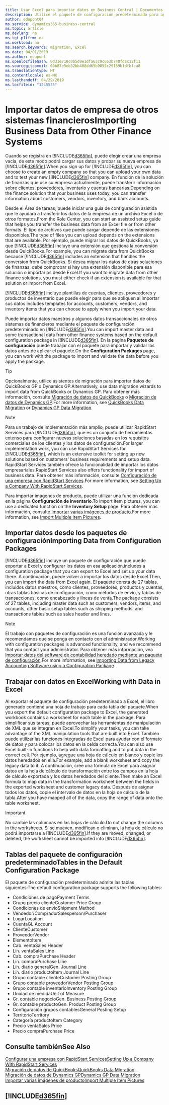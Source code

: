 ```yaml
---
title: Usar Excel para importar datos en Business Central | Documentos de Microsoft
description: Utilice el paquete de configuración predeterminado para agregar datos de cliente en Excel e importar los datos en Business Central.
author: edupont04
ms.service: dynamics365-business-central
ms.topic: article
ms.devlang: na
ms.tgt_pltfrm: na
ms.workload: na
ms.search.keywords: migration, Excel
ms.date: 04/01/2019
ms.author: edupont
ms.openlocfilehash: 0d31e710c0b5d9e1dfa63c9c653b740fdcc12f11
ms.sourcegitcommit: 60b87e5eb32bb408dd65b9855c29159b1dfbfca8
ms.translationtype: HT
ms.contentlocale: es-MX
ms.lasthandoff: 04/29/2019
ms.locfileid: "1245535"
---
```

# <a name="importing-business-data-from-other-finance-systems"></a><span data-ttu-id="1eeac-103">Importar datos de empresa de otros sistemas financieros</span><span class="sxs-lookup"><span data-stu-id="1eeac-103">Importing Business Data from Other Finance Systems</span></span>
<span data-ttu-id="1eeac-104">Cuando se registra en [!INCLUDE[d365fin](includes/d365fin_md.md)], puede elegir crear una empresa vacía, de este modo podrá cargar sus datos y probar su nueva empresa de [!INCLUDE[d365fin](includes/d365fin_md.md)].</span><span class="sxs-lookup"><span data-stu-id="1eeac-104">When you sign up for [!INCLUDE[d365fin](includes/d365fin_md.md)], you can choose to create an empty company so that you can upload your own data and to test your new [!INCLUDE[d365fin](includes/d365fin_md.md)] company.</span></span> <span data-ttu-id="1eeac-105">En función de la solución de finanzas que use su empresa actualmente, puede transferir información sobre clientes, proveedores, inventario y cuentas bancarias.</span><span class="sxs-lookup"><span data-stu-id="1eeac-105">Depending on the finance solution that your business uses today, you can transfer information about customers, vendors, inventory, and bank accounts.</span></span>  

<span data-ttu-id="1eeac-106">Desde el Área de tareas, puede iniciar una guía de configuración asistida que le ayudará a transferir los datos de la empresa de un archivo Excel o de otros formatos.</span><span class="sxs-lookup"><span data-stu-id="1eeac-106">From the Role Center, you can start an assisted setup guide that helps you transfer the business data from an Excel file or from other formats.</span></span> <span data-ttu-id="1eeac-107">El tipo de archivos que puede cargar depende de las extensiones disponibles.</span><span class="sxs-lookup"><span data-stu-id="1eeac-107">The type of files you can upload depends on the extensions that are available.</span></span> <span data-ttu-id="1eeac-108">Por ejemplo, puede migrar los datos de QuickBooks, ya que [!INCLUDE[d365fin](includes/d365fin_md.md)] incluye una extensión que gestiona la conversión desde QuickBooks.</span><span class="sxs-lookup"><span data-stu-id="1eeac-108">For example, you can migrate data from QuickBooks because [!INCLUDE[d365fin](includes/d365fin_md.md)] includes an extension that handles the conversion from QuickBooks.</span></span> <span data-ttu-id="1eeac-109">Si desea migrar los datos de otras soluciones de finanzas, debe comprobar si hay una extensión disponible para esa solución o importarlos desde Excel.</span><span class="sxs-lookup"><span data-stu-id="1eeac-109">If you want to migrate data from other finance solutions, you must either check if an extension is available for that solution or import from Excel.</span></span>  

[!INCLUDE[d365fin](includes/d365fin_md.md)] <span data-ttu-id="1eeac-110">incluye plantillas de cuentas, clientes, proveedores y productos de inventario que puede elegir para que se apliquen al importar sus datos.</span><span class="sxs-lookup"><span data-stu-id="1eeac-110">includes templates for accounts, customers, vendors, and inventory items that you can choose to apply when you import your data.</span></span>

<span data-ttu-id="1eeac-111">Puede importar datos maestros y algunos datos transaccionales de otros sistemas de financieros mediante el paquete de configuración predeterminado en [!INCLUDE[d365fin](includes/d365fin_md.md)].</span><span class="sxs-lookup"><span data-stu-id="1eeac-111">You can import master data and some transactional data from other finance systems based on the default configuration package in [!INCLUDE[d365fin](includes/d365fin_md.md)].</span></span> <span data-ttu-id="1eeac-112">En la página **Paquetes de configuración** puede trabajar con el paquete para importar y validar los datos antes de aplicar el paquete.</span><span class="sxs-lookup"><span data-stu-id="1eeac-112">On the **Configuration Packages** page, you can work with the package to import and validate the data before you apply the package.</span></span>  

> [!TIP]  
> <span data-ttu-id="1eeac-113">Opcionalmente, utilice asistentes de migración para importar datos de QuickBooks GP o Dynamics GP.</span><span class="sxs-lookup"><span data-stu-id="1eeac-113">Alternatively, use data migration wizards to import data from QuickBooks or Dynamics GP.</span></span> <span data-ttu-id="1eeac-114">Para obtener más información, consulte [Migración de datos de QuickBooks](ui-extensions-quickbooks-data-migration.md) o [Migración de datos de Dynamics GP](ui-extensions-dynamicsgp-data-migration.md).</span><span class="sxs-lookup"><span data-stu-id="1eeac-114">For more information, see [QuickBooks Data Migration](ui-extensions-quickbooks-data-migration.md) or [Dynamics GP Data Migration](ui-extensions-dynamicsgp-data-migration.md).</span></span>

> [!NOTE]  
> <span data-ttu-id="1eeac-115">Para un trabajo de implementación más amplio, puede utilizar RapidStart Services para [!INCLUDE[d365fin](includes/d365fin_md.md)], que es un conjunto de herramientas extenso para configurar nuevas soluciones basadas en los requisitos comerciales de los clientes y los datos de configuración.</span><span class="sxs-lookup"><span data-stu-id="1eeac-115">For larger implementation work, you can use RapidStart Services for [!INCLUDE[d365fin](includes/d365fin_md.md)], which is an extensive toolkit for setting up new solutions based on customers' business requirements and setup data.</span></span> <span data-ttu-id="1eeac-116">RapidStart Services también ofrece la funcionalidad de importar los datos empresariales.</span><span class="sxs-lookup"><span data-stu-id="1eeac-116">RapidStart Services also offers functionality for import of business data.</span></span> <span data-ttu-id="1eeac-117">Para obtener más información, consulte [Configuración de una empresa con RapidStart Services](admin-set-up-a-company-with-rapidstart.md).</span><span class="sxs-lookup"><span data-stu-id="1eeac-117">For more information, see [Setting Up a Company With RapidStart Services](admin-set-up-a-company-with-rapidstart.md).</span></span>

<span data-ttu-id="1eeac-118">Para importar imágenes de producto, puede utilizar una función dedicada en la página **Configuración de inventario**.</span><span class="sxs-lookup"><span data-stu-id="1eeac-118">To import item pictures, you can use a dedicated function on the **Inventory Setup** page.</span></span> <span data-ttu-id="1eeac-119">Para obtener más información, consulte [Importar varias imágenes de producto](inventory-how-import-item-pictures.md).</span><span class="sxs-lookup"><span data-stu-id="1eeac-119">For more information, see [Import Multiple Item Pictures](inventory-how-import-item-pictures.md).</span></span>

## <a name="importing-data-from-configuration-packages"></a><span data-ttu-id="1eeac-120">Importar datos desde los paquetes de configuración</span><span class="sxs-lookup"><span data-stu-id="1eeac-120">Importing Data from Configuration Packages</span></span>
[!INCLUDE[d365fin](includes/d365fin_md.md)] <span data-ttu-id="1eeac-121">incluye un paquete de configuración que puede exportar a Excel y configurar los datos en esa aplicación.</span><span class="sxs-lookup"><span data-stu-id="1eeac-121">includes a configuration package that you can export to Excel and set up your data there.</span></span> <span data-ttu-id="1eeac-122">A continuación, puede volver a importar los datos desde Excel.</span><span class="sxs-lookup"><span data-stu-id="1eeac-122">Then, you can import the data from Excel again.</span></span> <span data-ttu-id="1eeac-123">El paquete consta de 27 tablas, incluidos datos maestros, como clientes, proveedores, productos y cuentas, otras tablas básicas de configuración, como métodos de envío, y tablas de transacciones, como encabezado y líneas de venta.</span><span class="sxs-lookup"><span data-stu-id="1eeac-123">The package consists of 27 tables, including master data such as customers, vendors, items, and accounts, other basic setup tables such as shipping methods, and transactions tables such as sales header and lines.</span></span>  

> [!NOTE]  
>   <span data-ttu-id="1eeac-124">El trabajo con paquetes de configuración es una función avanzada y le recomendamos que se ponga en contacto con el administrador.</span><span class="sxs-lookup"><span data-stu-id="1eeac-124">Working with configuration packages is advanced functionality, and we recommend that you contact your administrator.</span></span> <span data-ttu-id="1eeac-125">Para obtener más información, vea [Importar datos del software de contabilidad heredado mediante un paquete de configuración](across-import-data-configuration-packages.md).</span><span class="sxs-lookup"><span data-stu-id="1eeac-125">For more information, see [Importing Data from Legacy Accounting Software using a Configuration Package](across-import-data-configuration-packages.md).</span></span>

## <a name="working-with-data-in-excel"></a><span data-ttu-id="1eeac-126">Trabajar con datos en Excel</span><span class="sxs-lookup"><span data-stu-id="1eeac-126">Working with Data in Excel</span></span>
<span data-ttu-id="1eeac-127">Al exportar el paquete de configuración predeterminado a Excel, el libro generado contiene una hoja de trabajo para cada tabla del paquete.</span><span class="sxs-lookup"><span data-stu-id="1eeac-127">When you export the default configuration package to Excel, the generated workbook contains a worksheet for each table in the package.</span></span> <span data-ttu-id="1eeac-128">Para simplificar sus tareas, puede aprovechar las herramientas de manipulación de XML que se integran en Excel.</span><span class="sxs-lookup"><span data-stu-id="1eeac-128">To simplify your tasks, you can take advantage of the XML manipulation tools that are built into Excel.</span></span> <span data-ttu-id="1eeac-129">También puede utilizar las funciones integradas de Excel para ayudar con el formato de datos y para colocar los datos en la celda correcta.</span><span class="sxs-lookup"><span data-stu-id="1eeac-129">You can also use Excel built-in functions to help with data formatting and to put data in the correct cell.</span></span> <span data-ttu-id="1eeac-130">Por ejemplo, agregue una hoja de cálculo en blanco y copie los datos heredados en ella.</span><span class="sxs-lookup"><span data-stu-id="1eeac-130">For example, add a blank worksheet and copy the legacy data to it.</span></span> <span data-ttu-id="1eeac-131">A continuación, cree una fórmula de Excel para asignar datos en la hoja de cálculo de transformación entre los campos en la hoja de cálculo exportada y los datos heredados del cliente.</span><span class="sxs-lookup"><span data-stu-id="1eeac-131">Then make an Excel formula to map data in the transformation worksheet between the fields in the exported worksheet and customer legacy data.</span></span> <span data-ttu-id="1eeac-132">Después de asignar todos los datos, copie el intervalo de datos en la hoja de cálculo de la tabla.</span><span class="sxs-lookup"><span data-stu-id="1eeac-132">After you have mapped all of the data, copy the range of data onto the table worksheet.</span></span>  

> [!IMPORTANT]  
>  <span data-ttu-id="1eeac-133">No cambie las columnas en las hojas de cálculo.</span><span class="sxs-lookup"><span data-stu-id="1eeac-133">Do not change the columns in the worksheets.</span></span> <span data-ttu-id="1eeac-134">Si se mueven, modifican o eliminan, la hoja de cálculo no podrá importarse a [!INCLUDE[d365fin](includes/d365fin_md.md)].</span><span class="sxs-lookup"><span data-stu-id="1eeac-134">If they are moved, changed, or deleted, the worksheet cannot be imported into [!INCLUDE[d365fin](includes/d365fin_md.md)].</span></span>

## <a name="tables-in-the-default-configuration-package"></a><span data-ttu-id="1eeac-135">Tablas del paquete de configuración predeterminado</span><span class="sxs-lookup"><span data-stu-id="1eeac-135">Tables in the Default Configuration Package</span></span>
<span data-ttu-id="1eeac-136">El paquete de configuración predeterminado admite las tablas siguientes:</span><span class="sxs-lookup"><span data-stu-id="1eeac-136">The default configuration package supports the following tables:</span></span>

-   <span data-ttu-id="1eeac-137">Condiciones de pago</span><span class="sxs-lookup"><span data-stu-id="1eeac-137">Payment Terms</span></span>
-   <span data-ttu-id="1eeac-138">Grupo precio cliente</span><span class="sxs-lookup"><span data-stu-id="1eeac-138">Customer Price Group</span></span>
-   <span data-ttu-id="1eeac-139">Condiciones de envío</span><span class="sxs-lookup"><span data-stu-id="1eeac-139">Shipment Method</span></span>
-   <span data-ttu-id="1eeac-140">Vendedor/Comprador</span><span class="sxs-lookup"><span data-stu-id="1eeac-140">Salesperson/Purchaser</span></span>
-   <span data-ttu-id="1eeac-141">Lugar</span><span class="sxs-lookup"><span data-stu-id="1eeac-141">Location</span></span>
-   <span data-ttu-id="1eeac-142">Cuenta</span><span class="sxs-lookup"><span data-stu-id="1eeac-142">GL Account</span></span>
-   <span data-ttu-id="1eeac-143">Cliente</span><span class="sxs-lookup"><span data-stu-id="1eeac-143">Customer</span></span>
-   <span data-ttu-id="1eeac-144">Proveedor</span><span class="sxs-lookup"><span data-stu-id="1eeac-144">Vendor</span></span>
-   <span data-ttu-id="1eeac-145">Elemento</span><span class="sxs-lookup"><span data-stu-id="1eeac-145">Item</span></span>
-   <span data-ttu-id="1eeac-146">Cab. venta</span><span class="sxs-lookup"><span data-stu-id="1eeac-146">Sales Header</span></span>
-   <span data-ttu-id="1eeac-147">Lín. venta</span><span class="sxs-lookup"><span data-stu-id="1eeac-147">Sales Line</span></span>
-   <span data-ttu-id="1eeac-148">Cab. compra</span><span class="sxs-lookup"><span data-stu-id="1eeac-148">Purchase Header</span></span>
-   <span data-ttu-id="1eeac-149">Lín. compra</span><span class="sxs-lookup"><span data-stu-id="1eeac-149">Purchase Line</span></span>
-   <span data-ttu-id="1eeac-150">Lín. diario general</span><span class="sxs-lookup"><span data-stu-id="1eeac-150">Gen. Journal Line</span></span>
-   <span data-ttu-id="1eeac-151">Lín. diario producto</span><span class="sxs-lookup"><span data-stu-id="1eeac-151">Item Journal Line</span></span>
-   <span data-ttu-id="1eeac-152">Grupo contable cliente</span><span class="sxs-lookup"><span data-stu-id="1eeac-152">Customer Posting Group</span></span>
-   <span data-ttu-id="1eeac-153">Grupo contable proveedor</span><span class="sxs-lookup"><span data-stu-id="1eeac-153">Vendor Posting Group</span></span>
-   <span data-ttu-id="1eeac-154">Grupo contable inventario</span><span class="sxs-lookup"><span data-stu-id="1eeac-154">Inventory Posting Group</span></span>
-   <span data-ttu-id="1eeac-155">Unidad de medida</span><span class="sxs-lookup"><span data-stu-id="1eeac-155">Unit of Measure</span></span>
-   <span data-ttu-id="1eeac-156">Gr. contable negocio</span><span class="sxs-lookup"><span data-stu-id="1eeac-156">Gen. Business Posting Group</span></span>
-   <span data-ttu-id="1eeac-157">Gr. contable producto</span><span class="sxs-lookup"><span data-stu-id="1eeac-157">Gen. Product Posting Group</span></span>
-   <span data-ttu-id="1eeac-158">Configuración grupos contables</span><span class="sxs-lookup"><span data-stu-id="1eeac-158">General Posting Setup</span></span>
-   <span data-ttu-id="1eeac-159">Territorio</span><span class="sxs-lookup"><span data-stu-id="1eeac-159">Territory</span></span>
-   <span data-ttu-id="1eeac-160">Categoría producto</span><span class="sxs-lookup"><span data-stu-id="1eeac-160">Item Category</span></span>
-   <span data-ttu-id="1eeac-161">Precio venta</span><span class="sxs-lookup"><span data-stu-id="1eeac-161">Sales Price</span></span>
-   <span data-ttu-id="1eeac-162">Precio compra</span><span class="sxs-lookup"><span data-stu-id="1eeac-162">Purchase Price</span></span>

## <a name="see-also"></a><span data-ttu-id="1eeac-163">Consulte también</span><span class="sxs-lookup"><span data-stu-id="1eeac-163">See Also</span></span>
[<span data-ttu-id="1eeac-164">Configurar una empresa con RapidStart Services</span><span class="sxs-lookup"><span data-stu-id="1eeac-164">Setting Up a Company With RapidStart Services</span></span>](admin-set-up-a-company-with-rapidstart.md)  
[<span data-ttu-id="1eeac-165">Migración de datos de QuickBooks</span><span class="sxs-lookup"><span data-stu-id="1eeac-165">QuickBooks Data Migration</span></span>](ui-extensions-quickbooks-data-migration.md)  
[<span data-ttu-id="1eeac-166">Migración de datos de Dynamics GP</span><span class="sxs-lookup"><span data-stu-id="1eeac-166">Dynamics GP Data Migration</span></span>](ui-extensions-dynamicsgp-data-migration.md)  
[<span data-ttu-id="1eeac-167">Importar varias imágenes de producto</span><span class="sxs-lookup"><span data-stu-id="1eeac-167">Import Multiple Item Pictures</span></span>](inventory-how-import-item-pictures.md)

## [!INCLUDE[d365fin](includes/free_trial_md.md)]  
